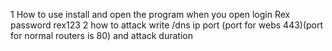 1 How to use install and open the program when you open login Rex password rex123
2 how to attack write /dns ip port (port for webs 443)(port for normal routers is 80) and attack duration
